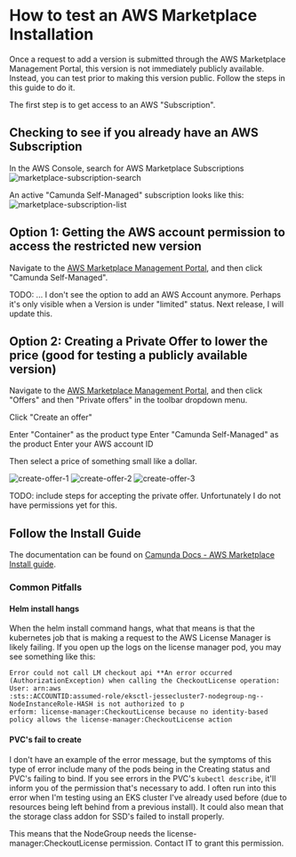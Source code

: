 # How to test an AWS Marketplace Installation

Once a request to add a version is submitted through the AWS Marketplace Management Portal, this version is not immediately publicly available. Instead, you can test prior to making this version public. Follow the steps in this guide to do it.

The first step is to get access to an AWS "Subscription". 

## Checking to see if you already have an AWS Subscription
In the AWS Console, search for AWS Marketplace Subscriptions
![marketplace-subscription-search](../blob/main/aws-marketplace/assets/marketplace-subscription-search.png)

An active "Camunda Self-Managed" subscription looks like this:
![marketplace-subscription-list](../blob/main/aws-marketplace/assets/marketplace-subscription-list.png)

## Option 1: Getting the AWS account permission to access the restricted new version

Navigate to the [AWS Marketplace Management Portal](https://aws.amazon.com/marketplace/management/products/server), and then click "Camunda Self-Managed".

TODO: ... I don't see the option to add an AWS Account anymore.  Perhaps it's only visible when a Version is under "limited" status.  Next release, I will update this.

## Option 2: Creating a Private Offer to lower the price (good for testing a publicly available version)

Navigate to the [AWS Marketplace Management Portal](https://aws.amazon.com/marketplace/management/products/server), and then click "Offers" and then "Private offers" in the toolbar dropdown menu.

Click "Create an offer"

Enter "Container" as the product type
Enter "Camunda Self-Managed" as the product
Enter your AWS account ID

Then select a price of something small like a dollar.

![create-offer-1](../blob/main/aws-marketplace/assets/create-offer-1.png)
![create-offer-2](../blob/main/aws-marketplace/assets/create-offer-2.png)
![create-offer-3](../blob/main/aws-marketplace/assets/create-offer-3.png)

TODO: include steps for accepting the private offer. Unfortunately I do not have permissions yet for this.

## Follow the Install Guide

The documentation can be found on [Camunda Docs - AWS Marketplace Install guide](https://docs.camunda.io/docs/next/self-managed/platform-deployment/helm-kubernetes/guides/aws-marketplace/).


### Common Pitfalls

#### Helm install hangs
When the helm install command hangs, what that means is that the kubernetes job that is making a request to the AWS License Manager is likely failing. If you open up the logs on the license manager pod, you may see something like this:

```
Error could not call LM checkout api **An error occurred (AuthorizationException) when calling the CheckoutLicense operation: User: arn:aws
:sts::ACCOUNTID:assumed-role/eksctl-jessecluster7-nodegroup-ng--NodeInstanceRole-HASH is not authorized to p
erform: license-manager:CheckoutLicense because no identity-based policy allows the license-manager:CheckoutLicense action 
```

#### PVC's fail to create

I don't have an example of the error message, but the symptoms of this type of error include many of the pods being in the Creating status and PVC's failing to bind. If you see errors in the PVC's `kubectl describe`, it'll inform you of the permission that's necessary to add.  I often run into this error when I'm testing using an EKS cluster I've already used before (due to resources being left behind from a previous install).  It could also mean that the storage class addon for SSD's failed to install properly.

This means that the NodeGroup needs the license-manager:CheckoutLicense permission. Contact IT to grant this permission.
